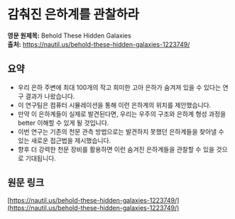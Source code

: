 # 감춰진 은하계를 관찰하라

**영문 원제목:** Behold These Hidden Galaxies  
**출처:** https://nautil.us/behold-these-hidden-galaxies-1223749/

## 요약
- 우리 은하 주변에 최대 100개의 작고 희미한 고아 은하가 숨겨져 있을 수 있다는 연구 결과가 나왔습니다.
- 이 연구팀은 컴퓨터 시뮬레이션을 통해 이런 은하계의 위치를 제안했습니다.
- 만약 이 은하계들이 실제로 발견된다면, 우리는 우주의 구조와 은하계 형성 과정을 better 이해할 수 있게 될 것입니다.
- 이번 연구는 기존의 천문 관측 방법으로는 발견하지 못했던 은하계들을 찾아낼 수 있는 새로운 접근법을 제시했습니다.
- 향후 더 강력한 천문 장비를 활용하면 이런 숨겨진 은하계들을 관찰할 수 있을 것으로 기대됩니다.

## 원문 링크
[https://nautil.us/behold-these-hidden-galaxies-1223749/](https://nautil.us/behold-these-hidden-galaxies-1223749/)
